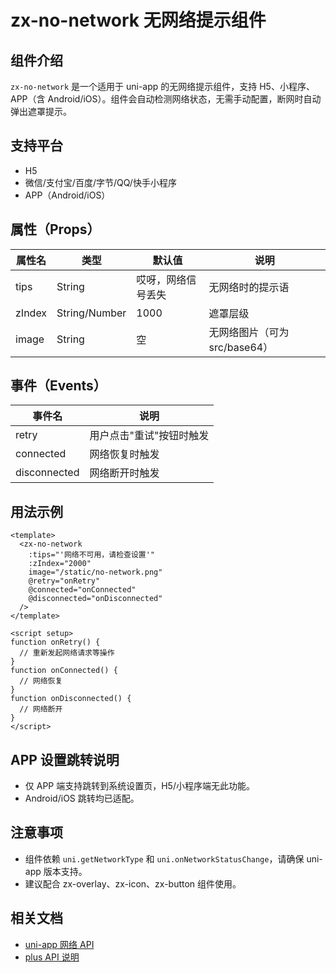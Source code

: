 # zx-no-network 无网络提示组件

## 组件介绍

`zx-no-network` 是一个适用于 uni-app 的无网络提示组件，支持 H5、小程序、APP（含 Android/iOS）。组件会自动检测网络状态，无需手动配置，断网时自动弹出遮罩提示。

## 支持平台
- H5
- 微信/支付宝/百度/字节/QQ/快手小程序
- APP（Android/iOS）

## 属性（Props）
| 属性名   | 类型            | 默认值                | 说明                 |
|----------|-----------------|----------------------|----------------------|
| tips     | String          | 哎呀，网络信号丢失   | 无网络时的提示语     |
| zIndex   | String/Number   | 1000                 | 遮罩层级             |
| image    | String          | 空                   | 无网络图片（可为 src/base64）|

## 事件（Events）
| 事件名         | 说明                       |
|----------------|----------------------------|
| retry          | 用户点击"重试"按钮时触发   |
| connected      | 网络恢复时触发             |
| disconnected   | 网络断开时触发             |

## 用法示例

```vue
<template>
  <zx-no-network
    :tips="'网络不可用，请检查设置'"
    :zIndex="2000"
    image="/static/no-network.png"
    @retry="onRetry"
    @connected="onConnected"
    @disconnected="onDisconnected"
  />
</template>

<script setup>
function onRetry() {
  // 重新发起网络请求等操作
}
function onConnected() {
  // 网络恢复
}
function onDisconnected() {
  // 网络断开
}
</script>
```

## APP 设置跳转说明
- 仅 APP 端支持跳转到系统设置页，H5/小程序端无此功能。
- Android/iOS 跳转均已适配。

## 注意事项
- 组件依赖 `uni.getNetworkType` 和 `uni.onNetworkStatusChange`，请确保 uni-app 版本支持。
- 建议配合 zx-overlay、zx-icon、zx-button 组件使用。

## 相关文档
- [uni-app 网络 API](https://uniapp.dcloud.net.cn/api/system/network.html)
- [plus API 说明](https://ask.dcloud.net.cn/docs/)
